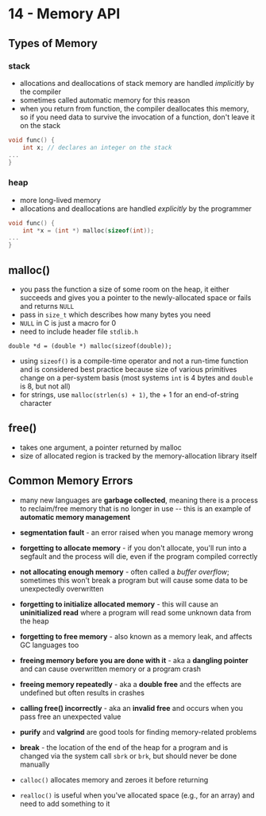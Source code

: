# 14 - Memory API

## Types of Memory
### stack
- allocations and deallocations of stack memory are handled _implicitly_ by the compiler
- sometimes called automatic memory for this reason
- when you return from function, the compiler deallocates this memory, so if you need data to survive the invocation of a function, don't leave it on the stack

```c
void func() {
    int x; // declares an integer on the stack
...
}
```

### heap
- more long-lived memory
- allocations and deallocations are handled _explicitly_ by the programmer

```c
void func() {
    int *x = (int *) malloc(sizeof(int));
...
}
```

## malloc()
- you pass the function a size of some room on the heap, it either succeeds and gives you a pointer to the newly-allocated space or fails and returns `NULL`
- pass in `size_t` which describes how many bytes you need
- `NULL` in C is just a macro for 0
- need to include header file `stdlib.h`

`double *d = (double *) malloc(sizeof(double));`

- using `sizeof()` is a compile-time operator and not a run-time function and is considered best practice because size of various primitives change on a per-system basis (most systems `int` is 4 bytes and `double` is 8, but not all)
- for strings, use `malloc(strlen(s) + 1)`, the + 1 for an end-of-string character

## free()
- takes one argument, a pointer returned by malloc
- size of allocated region is tracked by the memory-allocation library itself

## Common Memory Errors
- many new languages are **garbage collected**, meaning there is a process to reclaim/free memory that is no longer in use -- this is an example of **automatic memory management**
- **segmentation fault** - an error raised when you manage memory wrong
- **forgetting to allocate memory** - if you don't allocate, you'll run into a segfault and the process will die, even if the program compiled correctly
- **not allocating enough memory** - often called a _buffer overflow_; sometimes this won't break a program but will cause some data to be unexpectedly overwritten
- **forgetting to initialize allocated memory** - this will cause an **uninitialized read** where a program will read some unknown data from the heap
- **forgetting to free memory** - also known as a memory leak, and affects GC languages too
- **freeing memory before you are done with it** - aka a **dangling pointer** and can cause overwritten memory or a program crash
- **freeing memory repeatedly** - aka a **double free** and the effects are undefined but often results in crashes
- **calling free() incorrectly** - aka an **invalid free** and occurs when you pass free an unexpected value

- **purify** and **valgrind** are good tools for finding memory-related problems
- **break** - the location of the end of the heap for a program and is changed via the system call `sbrk` or `brk`, but should never be done manually
- `calloc()` allocates memory and zeroes it before returning
- `realloc()` is useful when you've allocated space (e.g., for an array) and need to add something to it
